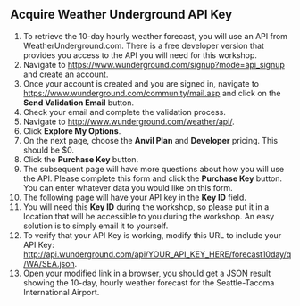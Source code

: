 ## Acquire Weather Underground API Key

1. To retrieve the 10-day hourly weather forecast, you will use an API from WeatherUnderground.com. There is a free developer version that provides you access to the API you will need for this workshop.
1. Navigate to https://www.wunderground.com/signup?mode=api_signup and create an account.
1. Once your account is created and you are signed in, navigate to https://www.wunderground.com/community/mail.asp and click on the **Send Validation Email** button.
3. Check your email and complete the validation process.
3. Navigate to http://www.wunderground.com/weather/api/.
3. Click **Explore My Options**.
3. On the next page, choose the **Anvil Plan** and **Developer** pricing. This should be $0.
3. Click the **Purchase Key** button.
3. The subsequent page will have more questions about how you will use the API. Please complete this form and click the **Purchase Key** button. You can enter whatever data you would like on this form.
3. The following page will have your API key in the **Key ID** field.
15.	You will need this **Key ID** during the workshop, so please put it in a location that will be accessible to you during the workshop. An easy solution is to simply email it to yourself.
16.	To verify that your API Key is working, modify this URL to include your API Key: http://api.wunderground.com/api/YOUR_API_KEY_HERE/forecast10day/q/WA/SEA.json.
17.	Open your modified link in a browser, you should get a JSON result showing the 10-day, hourly weather forecast for the Seattle-Tacoma International Airport.
